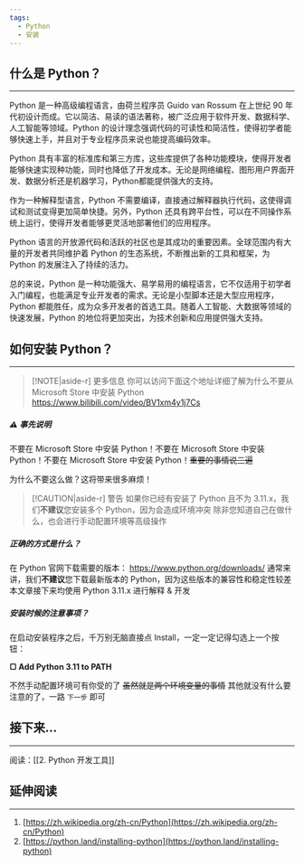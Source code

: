 ```yaml
---
tags:
  - Python
  - 安装
---
```

## 什么是 Python？

---

Python 是一种高级编程语言，由荷兰程序员 Guido van Rossum 在上世纪 90 年代初设计而成。它以简洁、易读的语法著称，被广泛应用于软件开发、数据科学、人工智能等领域。Python 的设计理念强调代码的可读性和简洁性，使得初学者能够快速上手，并且对于专业程序员来说也能提高编码效率。

Python 具有丰富的标准库和第三方库，这些库提供了各种功能模块，使得开发者能够快速实现种功能，同时也降低了开发成本。无论是网络编程、图形用户界面开发、数据分析还是机器学习，Python都能提供强大的支持。

作为一种解释型语言，Python 不需要编译，直接通过解释器执行代码，这使得调试和测试变得更加简单快捷。另外，Python 还具有跨平台性，可以在不同操作系统上运行，使得开发者能够更灵活地部署他们的应用程序。

Python 语言的开放源代码和活跃的社区也是其成功的重要因素。全球范围内有大量的开发者共同维护着 Python 的生态系统，不断推出新的工具和框架，为 Python 的发展注入了持续的活力。

总的来说，Python 是一种功能强大、易学易用的编程语言，它不仅适用于初学者入门编程，也能满足专业开发者的需求。无论是小型脚本还是大型应用程序，Python 都能胜任，成为众多开发者的首选工具。随着人工智能、大数据等领域的快速发展，Python 的地位将更加突出，为技术创新和应用提供强大支持。

## 如何安装 Python？

---

> [!NOTE|aside-r] 更多信息
> 你可以访问下面这个地址详细了解为什么不要从 Microsoft Store 中安装 Python
> https://www.bilibili.com/video/BV1xm4y1j7Cs

##### ⚠ 事先说明

不要在 Microsoft Store 中安装 Python！不要在 Microsoft Store 中安装 Python！不要在 Microsoft Store 中安装 Python！~~重要的事情说三遍~~

为什么不要这么做？这将带来很多麻烦！

> [!CAUTION|aside-r] 警告
> 如果你已经有安装了 Python 且不为 3.11.x，我们**不建议**您安装多个 Python，因为会造成环境冲突
> 除非您知道自己在做什么，也会进行手动配置环境等高级操作

##### 正确的方式是什么？

在 Python 官网下载需要的版本： https://www.python.org/downloads/
通常来讲，我们**不建议**您下载最新版本的 Python，因为这些版本的兼容性和稳定性较差
本文章接下来均使用 Python 3.11.x 进行解释 & 开发

##### 安装时候的注意事项？

在启动安装程序之后，千万别无脑直接点 Install，一定一定记得勾选上一个按钮：

**▢ Add Python 3.11 to PATH**

不然手动配置环境可有你受的了 ~~虽然就是两个环境变量的事情~~
其他就没有什么要注意的了，一路 `下一步` 即可

## 接下来...

---

阅读：[[2. Python 开发工具]]

## 延伸阅读

---

1. [https://zh.wikipedia.org/zh-cn/Python](https://zh.wikipedia.org/zh-cn/Python)
2. [https://python.land/installing-python](https://python.land/installing-python)
